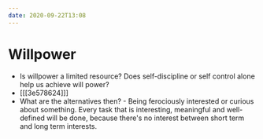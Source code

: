 ```yaml
---
date: 2020-09-22T13:08
---
```


# Willpower

- Is willpower a limited resource? Does self-discipline or self control alone help us achieve will power? 
- [[[3e578624]]]
- What are the alternatives then? - Being ferociously interested or curious about something.
  Every task that is interesting, meaningful and well-defined will be done, because there's no interest between short term and long term interests.

